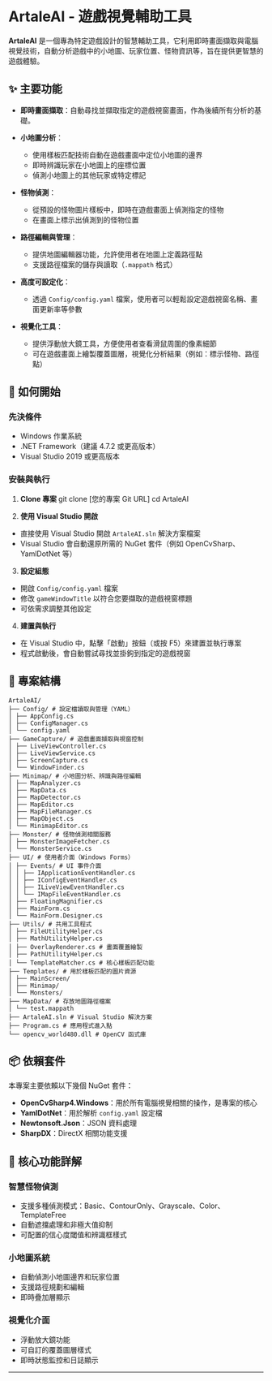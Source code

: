 # ArtaleAI - 遊戲視覺輔助工具

**ArtaleAI** 是一個專為特定遊戲設計的智慧輔助工具，它利用即時畫面擷取與電腦視覺技術，自動分析遊戲中的小地圖、玩家位置、怪物資訊等，旨在提供更智慧的遊戲體驗。

## ✨ 主要功能

- **即時畫面擷取**：自動尋找並擷取指定的遊戲視窗畫面，作為後續所有分析的基礎。

- **小地圖分析**：
  - 使用樣板匹配技術自動在遊戲畫面中定位小地圖的邊界
  - 即時辨識玩家在小地圖上的座標位置
  - 偵測小地圖上的其他玩家或特定標記

- **怪物偵測**：
  - 從預設的怪物圖片樣板中，即時在遊戲畫面上偵測指定的怪物
  - 在畫面上標示出偵測到的怪物位置

- **路徑編輯與管理**：
  - 提供地圖編輯器功能，允許使用者在地圖上定義路徑點
  - 支援路徑檔案的儲存與讀取（`.mappath` 格式）

- **高度可設定化**：
  - 透過 `Config/config.yaml` 檔案，使用者可以輕鬆設定遊戲視窗名稱、畫面更新率等參數

- **視覺化工具**：
  - 提供浮動放大鏡工具，方便使用者查看滑鼠周圍的像素細節
  - 可在遊戲畫面上繪製覆蓋圖層，視覺化分析結果（例如：標示怪物、路徑點）

## 🚀 如何開始

### 先決條件
- Windows 作業系統
- .NET Framework（建議 4.7.2 或更高版本）
- Visual Studio 2019 或更高版本

### 安裝與執行

1. **Clone 專案**
git clone [您的專案 Git URL]
cd ArtaleAI


2. **使用 Visual Studio 開啟**
- 直接使用 Visual Studio 開啟 `ArtaleAI.sln` 解決方案檔案
- Visual Studio 會自動還原所需的 NuGet 套件（例如 OpenCvSharp、YamlDotNet 等）

3. **設定組態**
- 開啟 `Config/config.yaml` 檔案
- 修改 `gameWindowTitle` 以符合您要擷取的遊戲視窗標題
- 可依需求調整其他設定

4. **建置與執行**
- 在 Visual Studio 中，點擊「啟動」按鈕（或按 F5）來建置並執行專案
- 程式啟動後，會自動嘗試尋找並掛鉤到指定的遊戲視窗

## 📁 專案結構
```
ArtaleAI/
├── Config/ # 設定檔讀取與管理（YAML）
│ ├── AppConfig.cs
│ ├── ConfigManager.cs
│ └── config.yaml
├── GameCapture/ # 遊戲畫面擷取與視窗控制
│ ├── LiveViewController.cs
│ ├── LiveViewService.cs
│ ├── ScreenCapture.cs
│ └── WindowFinder.cs
├── Minimap/ # 小地圖分析、辨識與路徑編輯
│ ├── MapAnalyzer.cs
│ ├── MapData.cs
│ ├── MapDetector.cs
│ ├── MapEditor.cs
│ ├── MapFileManager.cs
│ ├── MapObject.cs
│ └── MinimapEditor.cs
├── Monster/ # 怪物偵測相關服務
│ ├── MonsterImageFetcher.cs
│ └── MonsterService.cs
├── UI/ # 使用者介面（Windows Forms）
│ ├── Events/ # UI 事件介面
│ │ ├── IApplicationEventHandler.cs
│ │ ├── IConfigEventHandler.cs
│ │ ├── ILiveViewEventHandler.cs
│ │ └── IMapFileEventHandler.cs
│ ├── FloatingMagnifier.cs
│ ├── MainForm.cs
│ └── MainForm.Designer.cs
├── Utils/ # 共用工具程式
│ ├── FileUtilityHelper.cs
│ ├── MathUtilityHelper.cs
│ ├── OverlayRenderer.cs # 畫面覆蓋繪製
│ ├── PathUtilityHelper.cs
│ └── TemplateMatcher.cs # 核心樣板匹配功能
├── Templates/ # 用於樣板匹配的圖片資源
│ ├── MainScreen/
│ ├── Minimap/
│ └── Monsters/
├── MapData/ # 存放地圖路徑檔案
│ └── test.mappath
├── ArtaleAI.sln # Visual Studio 解決方案
├── Program.cs # 應用程式進入點
└── opencv_world480.dll # OpenCV 函式庫
```
## 📦 依賴套件

本專案主要依賴以下幾個 NuGet 套件：

- **OpenCvSharp4.Windows**：用於所有電腦視覺相關的操作，是專案的核心
- **YamlDotNet**：用於解析 `config.yaml` 設定檔
- **Newtonsoft.Json**：JSON 資料處理
- **SharpDX**：DirectX 相關功能支援

## 🎯 核心功能詳解

### 智慧怪物偵測
- 支援多種偵測模式：Basic、ContourOnly、Grayscale、Color、TemplateFree
- 自動遮擋處理和非極大值抑制
- 可配置的信心度閾值和辨識框樣式

### 小地圖系統
- 自動偵測小地圖邊界和玩家位置
- 支援路徑規劃和編輯
- 即時疊加層顯示

### 視覺化介面
- 浮動放大鏡功能
- 可自訂的覆蓋圖層樣式
- 即時狀態監控和日誌顯示

---
